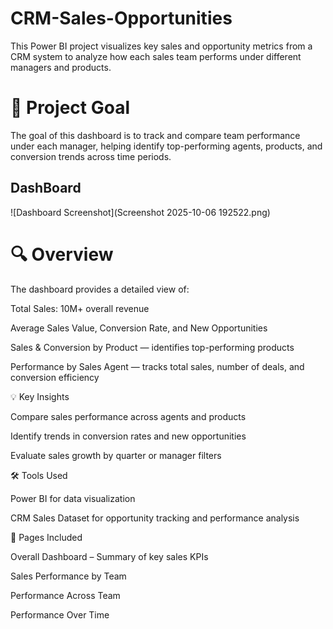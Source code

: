 # CRM-Sales-Opportunities
This Power BI project visualizes key sales and opportunity metrics from a CRM system to analyze how each sales team performs under different managers and products.

 # 🎯 Project Goal
The goal of this dashboard is to track and compare team performance under each manager, helping identify top-performing agents, products, and conversion trends across time periods.

## DashBoard
![Dashboard Screenshot](Screenshot 2025-10-06 192522.png)

# 🔍 Overview

The dashboard provides a detailed view of:

Total Sales: 10M+ overall revenue

Average Sales Value, Conversion Rate, and New Opportunities

Sales & Conversion by Product — identifies top-performing products

Performance by Sales Agent — tracks total sales, number of deals, and conversion efficiency

💡 Key Insights

Compare sales performance across agents and products

Identify trends in conversion rates and new opportunities

Evaluate sales growth by quarter or manager filters

🛠️ Tools Used

Power BI for data visualization

CRM Sales Dataset for opportunity tracking and performance analysis

📁 Pages Included

Overall Dashboard – Summary of key sales KPIs

Sales Performance by Team

Performance Across Team

Performance Over Time
